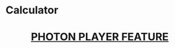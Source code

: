 # Calculator


<h1 align="center">
  <a href="https://shubham01015.github.io/Calculator/">
     PHOTON PLAYER FEATURE
  </a>
</h1>
